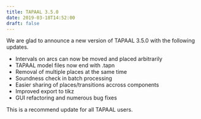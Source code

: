 ```yaml
---
title: TAPAAL 3.5.0
date: 2019-03-18T14:52:00
draft: false
---
```


We are glad to announce a new version of TAPAAL 3.5.0 with the following updates.

  * Intervals on arcs can now be moved and placed arbitrarily
  * TAPAAL model files now end with .tapn
  * Removal of multiple places at the same time
  * Soundness check in batch processing
  * Easier sharing of places/transitions accross components
  * Improved export to tikz
  * GUI refactoring and numerous bug fixes

This is a recommend update for all TAPAAL users.



